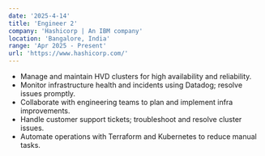 ```yaml
---
date: '2025-4-14'
title: 'Engineer 2'
company: 'Hashicorp | An IBM company'
location: 'Bangalore, India'
range: 'Apr 2025 - Present'
url: 'https://www.hashicorp.com/'
---
```


- Manage and maintain HVD clusters for high availability and reliability.
- Monitor infrastructure health and incidents using Datadog; resolve issues promptly.
- Collaborate with engineering teams to plan and implement infra improvements.
- Handle customer support tickets; troubleshoot and resolve cluster issues.
- Automate operations with Terraform and Kubernetes to reduce manual tasks.
